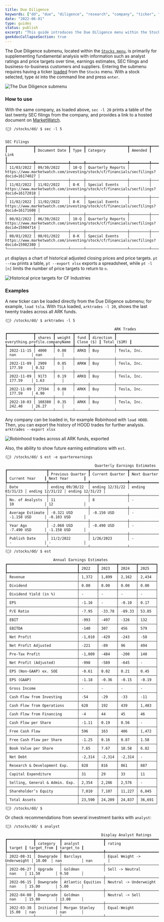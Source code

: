 ```yaml
---
title: Due Diligence
keywords: ["dd", "due", "diligence", "research", "company", "ticker", "analyst", "rating", "rot", "pt", "est", "sec", "supplier", "customer", "arktrades", "ratings", "analysts", "filings", "form", "forms", "customers", "suppliers"]
date: "2022-06-01"
type: guides
status: publish
excerpt: "This guide introduces the Due Diligence menu within the Stocks menu, explains the features briefly, then provides examples."
geekdocCollapseSection: true
---
```


The Due Diligence submenu, located within the <a href="/terminal/guides/intros/stocks" target="_blank">`Stocks menu`</a>, is primarily for supplementing fundamental analysis with information such as analyst ratings and price targets over time, earnings estimates, SEC filings and business-to-business customers and suppliers. Entering the submenu requires having a ticker <a href="terminal/reference/#explanation-of-commands" target="_blank">loaded</a> from the `Stocks` menu. With a stock selected, type `dd` into the command line and press `enter`.

![The Due Diligence submenu](https://user-images.githubusercontent.com/85772166/176110875-e23b0016-00a9-4fa0-b7e1-020a344c40ce.png)

### How to use

With the same company, as loaded above, `sec -l 20` prints a table of the last twenty SEC filings from the company, and provides a link to a hosted document on <a href="https://marketwatch.com" target="_blank">MarketWatch</a>.

```
(🦋) /stocks/dd/ $ sec -l 5

                                                                       SEC Filings
┏━━━━━━━━━━━━┳━━━━━━━━━━━━━━━┳━━━━━━┳━━━━━━━━━━━━━━━━━━━┳━━━━━━━━━┳━━━━━━━━━━━━━━━━━━━━━━━━━━━━━━━━━━━━━━━━━━━━━━━━━━━━━━━━━━━━━━━━━━━━━━━━━━━━━━━━━━━━━┓
┃            ┃ Document Date ┃ Type ┃ Category          ┃ Amended ┃ Link                                                                                ┃
┡━━━━━━━━━━━━╇━━━━━━━━━━━━━━━╇━━━━━━╇━━━━━━━━━━━━━━━━━━━╇━━━━━━━━━╇━━━━━━━━━━━━━━━━━━━━━━━━━━━━━━━━━━━━━━━━━━━━━━━━━━━━━━━━━━━━━━━━━━━━━━━━━━━━━━━━━━━━━┩
│ 11/03/2022 │ 09/30/2022    │ 10-Q │ Quarterly Reports │         │ https://www.marketwatch.com/investing/stock/cf/financials/secfilings?docid=16174027 │
├────────────┼───────────────┼──────┼───────────────────┼─────────┼─────────────────────────────────────────────────────────────────────────────────────┤
│ 11/02/2022 │ 11/02/2022    │ 8-K  │ Special Events    │         │ https://www.marketwatch.com/investing/stock/cf/financials/secfilings?docid=16172018 │
├────────────┼───────────────┼──────┼───────────────────┼─────────┼─────────────────────────────────────────────────────────────────────────────────────┤
│ 11/02/2022 │ 11/02/2022    │ 8-K  │ Special Events    │         │ https://www.marketwatch.com/investing/stock/cf/financials/secfilings?docid=16171608 │
├────────────┼───────────────┼──────┼───────────────────┼─────────┼─────────────────────────────────────────────────────────────────────────────────────┤
│ 08/02/2022 │ 06/30/2022    │ 10-Q │ Quarterly Reports │         │ https://www.marketwatch.com/investing/stock/cf/financials/secfilings?docid=15984714 │
├────────────┼───────────────┼──────┼───────────────────┼─────────┼─────────────────────────────────────────────────────────────────────────────────────┤
│ 08/01/2022 │ 08/01/2022    │ 8-K  │ Special Events    │         │ https://www.marketwatch.com/investing/stock/cf/financials/secfilings?docid=15982380 │
└────────────┴───────────────┴──────┴───────────────────┴─────────┴─────────────────────────────────────────────────────────────────────────────────────┘
```

`pt` displays a chart of historical adjusted closing prices and price targets. `pt --raw` prints a table, `pt --export xlsx` exports a spreadsheet, while `pt -l [n]` limits the number of price targets to return to `n`.

![Historical price targets for CF Industries](https://user-images.githubusercontent.com/85772166/176111207-4fe741a8-df49-4cbb-8216-94edebde77b7.png)

### Examples

A new ticker can be loaded directly from the Due Diligence submenu; for example, `load tsla`. With `TSLA` loaded, `arktrades -l 20`, shows the last twenty trades across all ARK funds.

````
(🦋) /stocks/dd/ $ arktrades -l 5

                                                  ARK Trades
┏━━━━━━━━━━━━┳━━━━━━━━┳━━━━━━━━┳━━━━━━┳━━━━━━━━━━━┳━━━━━━━━━━━━━━━━━━━━━━━━━━━━━━━━┳━━━━━━━━━━━┳━━━━━━━━━━━━━┓
┃            ┃ shares ┃ weight ┃ fund ┃ direction ┃ everything.profile.companyName ┃ Close ($) ┃ Total ($1M) ┃
┡━━━━━━━━━━━━╇━━━━━━━━╇━━━━━━━━╇━━━━━━╇━━━━━━━━━━━╇━━━━━━━━━━━━━━━━━━━━━━━━━━━━━━━━╇━━━━━━━━━━━╇━━━━━━━━━━━━━┩
│ 2022-11-15 │ 4000   │ 0.08   │ ARKQ │ Buy       │ Tesla, Inc.                    │ nan       │ nan         │
├────────────┼────────┼────────┼──────┼───────────┼────────────────────────────────┼───────────┼─────────────┤
│ 2022-11-09 │ 2909   │ 0.05   │ ARKW │ Buy       │ Tesla, Inc.                    │ 177.59    │ 0.52        │
├────────────┼────────┼────────┼──────┼───────────┼────────────────────────────────┼───────────┼─────────────┤
│ 2022-11-09 │ 9173   │ 0.19   │ ARKQ │ Buy       │ Tesla, Inc.                    │ 177.59    │ 1.63        │
├────────────┼────────┼────────┼──────┼───────────┼────────────────────────────────┼───────────┼─────────────┤
│ 2022-11-09 │ 27594  │ 0.08   │ ARKK │ Buy       │ Tesla, Inc.                    │ 177.59    │ 4.90        │
├────────────┼────────┼────────┼──────┼───────────┼────────────────────────────────┼───────────┼─────────────┤
│ 2022-10-03 │ 108380 │ 0.35   │ ARKK │ Buy       │ Tesla, Inc.                    │ 242.40    │ 26.27       │
└────────────┴────────┴────────┴──────┴───────────┴────────────────────────────────┴───────────┴─────────────┘
````

Any company can be loaded in, for example Robinhood with `load HOOD`. Then, you can export the history of HOOD trades for further analysis. `arktrades --export xlsx`

![Robinhood trades across all ARK funds, exported](https://user-images.githubusercontent.com/85772166/176111475-2ba12aca-c0ba-4eb4-9751-dbd09fdd384c.png)

Also, the ability to show future earning estimations with `est`.

```
(🦋) /stocks/dd/ $ est -e quarterearnings

                                         Quarterly Earnings Estimates
┏━━━━━━━━━━━━━━━━━━┳━━━━━━━━━━━━━━━━━━┳━━━━━━━━━━━━━━━━━┳━━━━━━━━━━━━━━━━━┳━━━━━━━━━━━━━━━━━┳━━━━━━━━━━━━━━━━━┓
┃                  ┃ Previous Quarter ┃ Current Quarter ┃ Next Quarter    ┃ Current Year    ┃ Next Year       ┃
┡━━━━━━━━━━━━━━━━━━╇━━━━━━━━━━━━━━━━━━╇━━━━━━━━━━━━━━━━━╇━━━━━━━━━━━━━━━━━╇━━━━━━━━━━━━━━━━━╇━━━━━━━━━━━━━━━━━┩
│ Date             │ ending 09/30/22  │ ending 12/31/22 │ ending 03/31/23 │ ending 12/31/22 │ ending 12/31/23 │
├──────────────────┼──────────────────┼─────────────────┼─────────────────┼─────────────────┼─────────────────┤
│ No. of Analysts  │ 11               │ 8               │ -               │ 10              │ 12              │
├──────────────────┼──────────────────┼─────────────────┼─────────────────┼─────────────────┼─────────────────┤
│ Average Estimate │ -0.321 USD       │ -0.150 USD      │ -               │ -1.158 USD      │ -0.103 USD      │
├──────────────────┼──────────────────┼─────────────────┼─────────────────┼─────────────────┼─────────────────┤
│ Year Ago         │ -2.060 USD       │ -0.490 USD      │ -               │ -7.490 USD      │ -1.158 USD      │
├──────────────────┼──────────────────┼─────────────────┼─────────────────┼─────────────────┼─────────────────┤
│ Publish Date     │ 11/2/2022        │ 1/26/2023       │ -               │ -               │ -               │
└──────────────────┴──────────────────┴─────────────────┴─────────────────┴─────────────────┴─────────────────┘
(🦋) /stocks/dd/ $ est

                      Annual Earnings Estimates
┏━━━━━━━━━━━━━━━━━━━━━━━━━━━━━━━━┳━━━━━━━━┳━━━━━━━━┳━━━━━━━━┳━━━━━━━━┓
┃                                ┃ 2022   ┃ 2023   ┃ 2024   ┃ 2025   ┃
┡━━━━━━━━━━━━━━━━━━━━━━━━━━━━━━━━╇━━━━━━━━╇━━━━━━━━╇━━━━━━━━╇━━━━━━━━┩
│ Revenue                        │ 1,372  │ 1,899  │ 2,162  │ 2,434  │
├────────────────────────────────┼────────┼────────┼────────┼────────┤
│ Dividend                       │ 0.00   │ 0.00   │ 0.00   │ 0.00   │
├────────────────────────────────┼────────┼────────┼────────┼────────┤
│ Dividend Yield (in %)          │ -      │ -      │ -      │ -      │
├────────────────────────────────┼────────┼────────┼────────┼────────┤
│ EPS                            │ -1.16  │ -      │ -0.10  │ 0.17   │
├────────────────────────────────┼────────┼────────┼────────┼────────┤
│ P/E Ratio                      │ -7.95  │ -33.78 │ -89.33 │ 53.05  │
├────────────────────────────────┼────────┼────────┼────────┼────────┤
│ EBIT                           │ -993   │ -497   │ -326   │ 132    │
├────────────────────────────────┼────────┼────────┼────────┼────────┤
│ EBITDA                         │ -140   │ 307    │ 456    │ 579    │
├────────────────────────────────┼────────┼────────┼────────┼────────┤
│ Net Profit                     │ -1,010 │ -429   │ -243   │ -58    │
├────────────────────────────────┼────────┼────────┼────────┼────────┤
│ Net Profit Adjusted            │ -221   │ -89    │ 96     │ 494    │
├────────────────────────────────┼────────┼────────┼────────┼────────┤
│ Pre-Tax Profit                 │ -1,009 │ -484   │ -200   │ 140    │
├────────────────────────────────┼────────┼────────┼────────┼────────┤
│ Net Profit (Adjusted)          │ -998   │ -589   │ -645   │ -      │
├────────────────────────────────┼────────┼────────┼────────┼────────┤
│ EPS (Non-GAAP) ex. SOE         │ -0.61  │ 0.02   │ 0.21   │ 0.45   │
├────────────────────────────────┼────────┼────────┼────────┼────────┤
│ EPS (GAAP)                     │ -1.18  │ -0.36  │ -0.15  │ -0.19  │
├────────────────────────────────┼────────┼────────┼────────┼────────┤
│ Gross Income                   │ -      │ -      │ -      │ -      │
├────────────────────────────────┼────────┼────────┼────────┼────────┤
│ Cash Flow from Investing       │ -54    │ -29    │ -33    │ -11    │
├────────────────────────────────┼────────┼────────┼────────┼────────┤
│ Cash Flow from Operations      │ 628    │ 192    │ 439    │ 1,483  │
├────────────────────────────────┼────────┼────────┼────────┼────────┤
│ Cash Flow from Financing       │ -4     │ 44     │ 45     │ 46     │
├────────────────────────────────┼────────┼────────┼────────┼────────┤
│ Cash Flow per Share            │ -1.11  │ 0.19   │ 0.56   │ -      │
├────────────────────────────────┼────────┼────────┼────────┼────────┤
│ Free Cash Flow                 │ 596    │ 163    │ 406    │ 1,472  │
├────────────────────────────────┼────────┼────────┼────────┼────────┤
│ Free Cash Flow per Share       │ -1.25  │ 0.16   │ 0.87   │ 1.58   │
├────────────────────────────────┼────────┼────────┼────────┼────────┤
│ Book Value per Share           │ 7.65   │ 7.67   │ 10.58  │ 6.82   │
├────────────────────────────────┼────────┼────────┼────────┼────────┤
│ Net Debt                       │ -2,314 │ -2,314 │ -2,314 │ -      │
├────────────────────────────────┼────────┼────────┼────────┼────────┤
│ Research & Development Exp.    │ 828    │ 816    │ 861    │ 887    │
├────────────────────────────────┼────────┼────────┼────────┼────────┤
│ Capital Expenditure            │ 31     │ 29     │ 33     │ 11     │
├────────────────────────────────┼────────┼────────┼────────┼────────┤
│ Selling, General & Admin. Exp. │ 2,354  │ 2,286  │ 2,576  │ -      │
├────────────────────────────────┼────────┼────────┼────────┼────────┤
│ Shareholder’s Equity           │ 7,010  │ 7,107  │ 11,227 │ 6,845  │
├────────────────────────────────┼────────┼────────┼────────┼────────┤
│ Total Assets                   │ 23,590 │ 24,209 │ 24,837 │ 36,691 │
└────────────────────────────────┴────────┴────────┴────────┴────────┘
(🦋) /stocks/dd/ $
```

Or check recommendations from several investment banks with `analyst`:

```
(🦋) /stocks/dd/ $ analyst

                                            Display Analyst Ratings
┏━━━━━━━━━━━━┳━━━━━━━━━━━┳━━━━━━━━━━━━━━━━━━━┳━━━━━━━━━━━━━━━━━━━━━━━━━━━━━┳━━━━━━━━┳━━━━━━━━━━━━━┳━━━━━━━━━━━┓
┃            ┃ category  ┃ analyst           ┃ rating                      ┃ target ┃ target_from ┃ target_to ┃
┡━━━━━━━━━━━━╇━━━━━━━━━━━╇━━━━━━━━━━━━━━━━━━━╇━━━━━━━━━━━━━━━━━━━━━━━━━━━━━╇━━━━━━━━╇━━━━━━━━━━━━━╇━━━━━━━━━━━┩
│ 2022-08-31 │ Downgrade │ Barclays          │ Equal Weight -> Underweight │ 10.00  │ nan         │ nan       │
├────────────┼───────────┼───────────────────┼─────────────────────────────┼────────┼─────────────┼───────────┤
│ 2022-06-27 │ Upgrade   │ Goldman           │ Sell -> Neutral             │ nan    │ 11.50       │ 9.50      │
├────────────┼───────────┼───────────────────┼─────────────────────────────┼────────┼─────────────┼───────────┤
│ 2022-06-15 │ Downgrade │ Atlantic Equities │ Neutral -> Underweight      │ nan    │ 15.00       │ 5.00      │
├────────────┼───────────┼───────────────────┼─────────────────────────────┼────────┼─────────────┼───────────┤
│ 2022-04-08 │ Downgrade │ Goldman           │ Neutral -> Sell             │ nan    │ 15.00       │ 13.00     │
├────────────┼───────────┼───────────────────┼─────────────────────────────┼────────┼─────────────┼───────────┤
│ 2022-03-30 │ Initiated │ Morgan Stanley    │ Equal-Weight                │ 15.00  │ nan         │ nan       │
└────────────┴───────────┴───────────────────┴─────────────────────────────┴────────┴─────────────┴───────────┘
```